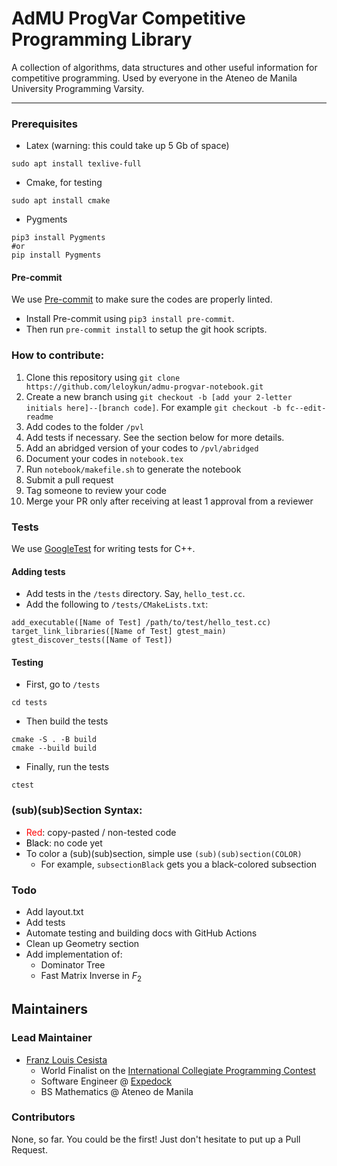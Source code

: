 # AdMU ProgVar Competitive Programming Library
A collection of algorithms, data structures and other useful information for competitive programming. Used by everyone in the Ateneo de Manila University Programming Varsity.

---

### Prerequisites
- Latex (warning: this could take up 5 Gb of space)
```
sudo apt install texlive-full
```
- Cmake, for testing
```
sudo apt install cmake
```
- Pygments
```
pip3 install Pygments
#or
pip install Pygments
```

#### Pre-commit
We use [Pre-commit](https://pre-commit.com/) to make sure the codes are properly linted.
- Install Pre-commit using `pip3 install pre-commit`.
- Then run `pre-commit install` to setup the git hook scripts.

### How to contribute:
1. Clone this repository using `git clone https://github.com/leloykun/admu-progvar-notebook.git`
2. Create a new branch using `git checkout -b [add your 2-letter initials here]--[branch code]`. For example `git checkout -b fc--edit-readme`
3. Add codes to the folder `/pvl`
4. Add tests if necessary. See the section below for more details.
5. Add an abridged version of your codes to `/pvl/abridged`
6. Document your codes in `notebook.tex`
7. Run `notebook/makefile.sh` to generate the notebook
8. Submit a pull request
9. Tag someone to review your code
10. Merge your PR only after receiving at least 1 approval from a reviewer

### Tests
We use [GoogleTest](https://github.com/google/googletest) for writing tests for C++.
#### Adding tests
- Add tests in the `/tests` directory. Say, `hello_test.cc`.
- Add the following to `/tests/CMakeLists.txt`:
```
add_executable([Name of Test] /path/to/test/hello_test.cc)
target_link_libraries([Name of Test] gtest_main)
gtest_discover_tests([Name of Test])
```
#### Testing
- First, go to `/tests`
```
cd tests
```
- Then build the tests
```
cmake -S . -B build
cmake --build build
```
- Finally, run the tests
```
ctest
```

### (sub)(sub)Section Syntax:
- <span style="color:red">Red</span>: copy-pasted / non-tested code
- <span style="color:black">Black</span>: no code yet
- To color a (sub)(sub)section, simple use `(sub)(sub)section(COLOR)`
    - For example, `subsectionBlack` gets you a black-colored subsection

### Todo
- Add layout.txt
- Add tests
- Automate testing and building docs with GitHub Actions
- Clean up Geometry section
- Add implementation of:
  - Dominator Tree
  - Fast Matrix Inverse in $F_2$

## Maintainers
### Lead Maintainer
- [Franz Louis Cesista](https://github.com/leloykun)
  - World Finalist on the [International Collegiate Programming Contest](https://icpc.global/)
  - Software Engineer @ [Expedock](https://www.expedock.com/)
  - BS Mathematics @ Ateneo de Manila
### Contributors
None, so far. You could be the first! Just don't hesitate to put up a Pull Request.